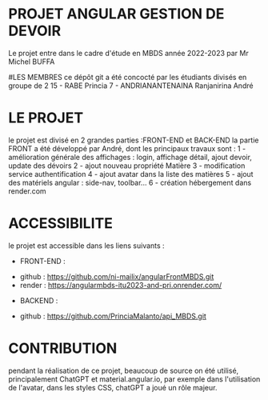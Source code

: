 # **PROJET ANGULAR GESTION DE DEVOIR**
Le projet entre dans le cadre d'étude en MBDS année 2022-2023 par Mr Michel BUFFA

#LES MEMBRES
ce dépôt git a été concocté par les étudiants divisés en groupe de 2
15 - RABE Princia
7 - ANDRIANANTENAINA Ranjanirina André

# **LE PROJET**
le projet est divisé en 2 grandes parties :FRONT-END et BACK-END
la partie FRONT a été développé par André, dont les principaux travaux sont :
1 - amélioration générale des affichages : login, affichage détail, ajout devoir, update des dévoirs
2 - ajout nouveau propriété Matière
3 - modification service authentification
4 - ajout avatar dans la liste des matières
5 - ajout des matériels angular : side-nav, toolbar...
6 - création hébergement dans render.com

# **ACCESSIBILITE**
le projet est accessible dans les liens suivants :
* FRONT-END :
- github : https://github.com/ni-mailix/angularFrontMBDS.git
- render : https://angularmbds-itu2023-and-pri.onrender.com/
* BACKEND : 
- github : https://github.com/PrinciaMalanto/api_MBDS.git

# **CONTRIBUTION**
pendant la réalisation de ce projet, beaucoup de source on été utilisé, principalement ChatGPT et material.angular.io,
par exemple dans l'utilisation de l'avatar, 
dans les styles CSS, chatGPT a joué un rôle majeur.
